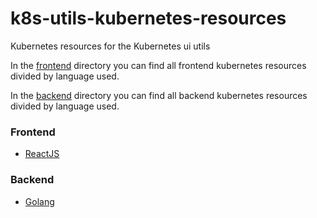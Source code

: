 # k8s-utils-kubernetes-resources
Kubernetes resources for the Kubernetes ui utils

In the [frontend](/frontend) directory you can find all frontend kubernetes resources divided by language used.

In the [backend](/backend) directory you can find all backend kubernetes resources divided by language used.

### Frontend

- [ReactJS](/frontend/reactjs)

### Backend

- [Golang](/backend/golang)
